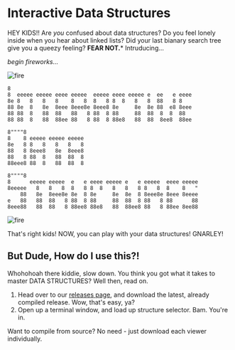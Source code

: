Interactive Data Structures
============

HEY KIDS!! Are *you* confused about data structures? Do you feel lonely inside when you hear about linked lists? Did your last bianary search tree give you a queezy feeling? **FEAR NOT.*** Intruducing...
  
*begin fireworks...*

![fire](http://www.capriogroup.com/WebStuff/Images/Borders/Animated-Border-Fire.gif)

```
8                                                             
8  eeeee eeeee eeee eeeee  eeeee eeee eeeee e  ee   e eeee    
8e 8   8   8   8    8   8  8   8 8  8   8   8  88   8 8       
88 8e  8   8e  8eee 8eee8e 8eee8 8e     8e  8e 88  e8 8eee    
88 88  8   88  88   88   8 88  8 88     88  88  8  8  88      
88 88  8   88  88ee 88   8 88  8 88e8   88  88  8ee8  88ee    
                                                              
8""""8                                                        
8    8 eeeee eeeee eeeee                                      
8e   8 8   8   8   8   8                                      
88   8 8eee8   8e  8eee8                                      
88   8 88  8   88  88  8                                      
88eee8 88  8   88  88  8                                      
                                                              
8""""8                                                        
8      eeeee eeeee  e   e eeee eeeee e   e eeeee  eeee eeeee  
8eeeee   8   8   8  8   8 8  8   8   8   8 8   8  8    8   "  
    88   8e  8eee8e 8e  8 8e     8e  8e  8 8eee8e 8eee 8eeee  
e   88   88  88   8 88  8 88     88  88  8 88   8 88      88  
8eee88   88  88   8 88ee8 88e8   88  88ee8 88   8 88ee 8ee88  
```
![fire](http://www.capriogroup.com/WebStuff/Images/Borders/Animated-Border-Fire.gif)
  
That's right kids! NOW, you can play with your data structures! GNARLEY!


## But Dude, How do I use this?!
Whohohoah there kiddie, slow down. You think you got what it takes to master DATA STRUCTURES? Well then, read on.
1. Head over to our [releases page](https://github.com/afischer15/Per6-Azzara-Caputo-Fischer-InteractiveDataStructures/releases), and download the latest, already compiled release. Wow, that's easy, ya?
2. Open up a terminal window, and load up structure selector. Bam. You're in.

  
Want to compile from source? No need - just download each viewer individually.  
